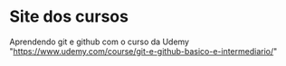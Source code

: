 # Site dos cursos
Aprendendo git e github com o curso da Udemy "https://www.udemy.com/course/git-e-github-basico-e-intermediario/"
